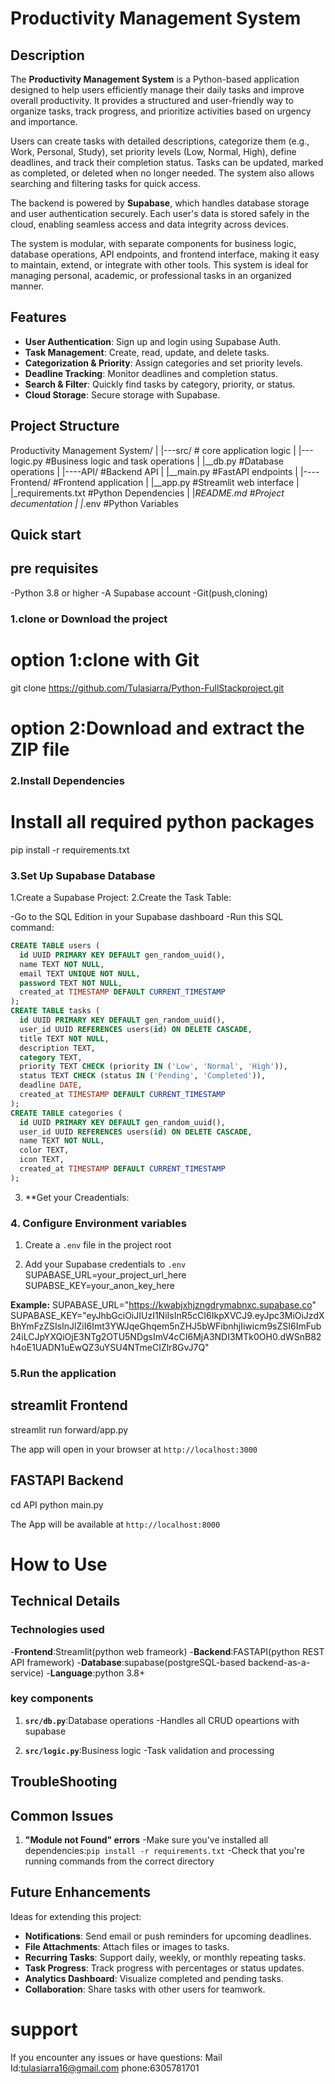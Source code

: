 # Productivity Management System

## Description

The **Productivity Management System** is a Python-based application designed to help users efficiently manage their daily tasks and improve overall productivity. It provides a structured and user-friendly way to organize tasks, track progress, and prioritize activities based on urgency and importance.

Users can create tasks with detailed descriptions, categorize them (e.g., Work, Personal, Study), set priority levels (Low, Normal, High), define deadlines, and track their completion status. Tasks can be updated, marked as completed, or deleted when no longer needed. The system also allows searching and filtering tasks for quick access.

The backend is powered by **Supabase**, which handles database storage and user authentication securely. Each user's data is stored safely in the cloud, enabling seamless access and data integrity across devices.

The system is modular, with separate components for business logic, database operations, API endpoints, and frontend interface, making it easy to maintain, extend, or integrate with other tools. This system is ideal for managing personal, academic, or professional tasks in an organized manner.

## Features

- **User Authentication**: Sign up and login using Supabase Auth.  
- **Task Management**: Create, read, update, and delete tasks.  
- **Categorization & Priority**: Assign categories and set priority levels.  
- **Deadline Tracking**: Monitor deadlines and completion status.  
- **Search & Filter**: Quickly find tasks by category, priority, or status.  
- **Cloud Storage**: Secure storage with Supabase.  

## Project Structure
Productivity Management System/
|
|---src/             # core application logic
|     |---logic.py   #Business logic and task
operations
|     |__db.py       #Database operations
|
|----API/            #Backend API
|     |__main.py     #FastAPI endpoints
|
|----Frontend/       #Frontend application
|      |__app.py     #Streamlit web interface
|
|_requirements.txt  #Python Dependencies
|
|_README.md        #Project decumentation
|
|_.env             #Python Variables


## Quick start

## pre  requisites


  -Python 3.8 or higher
  -A Supabase account
  -Git(push,cloning)

### 1.clone or Download the project
# option 1:clone with Git
git clone https://github.com/Tulasiarra/Python-FullStackproject.git

# option 2:Download and extract the ZIP file
### 2.Install Dependencies

# Install all required python packages
pip install -r requirements.txt

### 3.Set Up Supabase Database

  1.Create a Supabase Project:
  2.Create the Task Table:

  -Go to the SQL Edition in your Supabase dashboard
  -Run this SQL command:
  ```sql
CREATE TABLE users (
    id UUID PRIMARY KEY DEFAULT gen_random_uuid(),
    name TEXT NOT NULL,
    email TEXT UNIQUE NOT NULL,
    password TEXT NOT NULL,
    created_at TIMESTAMP DEFAULT CURRENT_TIMESTAMP
);
CREATE TABLE tasks (
    id UUID PRIMARY KEY DEFAULT gen_random_uuid(),
    user_id UUID REFERENCES users(id) ON DELETE CASCADE,
    title TEXT NOT NULL,
    description TEXT,
    category TEXT,
    priority TEXT CHECK (priority IN ('Low', 'Normal', 'High')),
    status TEXT CHECK (status IN ('Pending', 'Completed')),
    deadline DATE,
    created_at TIMESTAMP DEFAULT CURRENT_TIMESTAMP
);
CREATE TABLE categories (
    id UUID PRIMARY KEY DEFAULT gen_random_uuid(),
    user_id UUID REFERENCES users(id) ON DELETE CASCADE,
    name TEXT NOT NULL,
    color TEXT,         
    icon TEXT,          
    created_at TIMESTAMP DEFAULT CURRENT_TIMESTAMP
);
```
3. **Get your Creadentials:

### 4. Configure Environment variables

1. Create a `.env` file in the project root

2. Add your Supabase credentials to `.env`
SUPABASE_URL=your_project_url_here
SUPABSE_KEY=your_anon_key_here


**Example:**
SUPABASE_URL="https://kwabjxhjzngdrymabnxc.supabase.co"
SUPABASE_KEY="eyJhbGciOiJIUzI1NiIsInR5cCI6IkpXVCJ9.eyJpc3MiOiJzdXBhYmFzZSIsInJlZiI6Imt3YWJqeGhqem5nZHJ5bWFibnhjIiwicm9sZSI6ImFub24iLCJpYXQiOjE3NTg2OTU5NDgsImV4cCI6MjA3NDI3MTk0OH0.dWSnB82h4oE1UADN1uEwQZ3uYSU4NTmeCIZlr8GvJ7Q"

### 5.Run the application

## streamlit Frontend
streamlit run forward/app.py

The app will open in your browser at `http://localhost:3000`

## FASTAPI Backend

cd API
python main.py

The App will be available at `http://localhost:8000`
   

# How to Use
## Technical Details


### Technologies used


-**Frontend**:Streamlit(python web frameork)
-**Backend**:FASTAPI(python REST API framework)
-**Database**:supabase(postgreSQL-based backend-as-a-service)
-**Language**:python 3.8+

### key components

1. **`src/db.py`**:Database operations
    -Handles all CRUD opeartions with supabase

2. **`src/logic.py`**:Business logic
    -Task validation and processing


## TroubleShooting

## Common Issues

1. **"Module not Found" errors**
     -Make sure you've installed all dependencies:`pip install -r requirements.txt`
     -Check that you're running commands from the correct directory

## Future Enhancements

Ideas for extending this project:


- **Notifications**: Send email or push reminders for upcoming deadlines.  
- **File Attachments**: Attach files or images to tasks.  
- **Recurring Tasks**: Support daily, weekly, or monthly repeating tasks.  
- **Task Progress**: Track progress with percentages or status updates.  
- **Analytics Dashboard**: Visualize completed and pending tasks.  
- **Collaboration**: Share tasks with other users for teamwork.  


# support

If you encounter any issues or have questions:
Mail Id:tulasiarra16@gmail.com
phone:6305781701